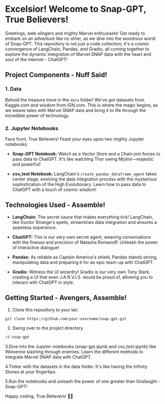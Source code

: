 # Excelsior! Welcome to Snap-GPT, True Believers!

Greetings, web-slingers and mighty Marvel enthusiasts! Get ready to embark on an adventure like no other, as we dive into the wondrous world of Snap-GPT. This repository is not just a code collection; it's a cosmic convergence of LangChain, Pandas, and Gradio, all coming together to explore the dynamic integration of Marvel SNAP data with the heart and soul of the internet - ChatGPT!

## Project Components - Nuff Said!

### 1. Data

Behold the treasure trove in the `data` folder! We've got datasets from Kaggle.com and wisdom from IGN.com. This is where the magic begins, as we weave tales with Marvel SNAP data and bring it to life through the incredible power of technology.

### 2. Jupyter Notebooks

Face front, True Believers! Feast your eyes upon two mighty Jupyter notebooks:

- **Snap-GPT Notebook:** Watch as a Vector Store and a Chain join forces to pass data to ChatGPT. It's like watching Thor swing Mjolnir—majestic and powerful!

- **csv_test Notebook:** LangChain's `create_pandas_dataframe_agent` takes center stage, evolving the data integration process with the mysterious sophistication of the High Evolutionary. Learn how to pass data to ChatGPT with a touch of cosmic wisdom!

## Technologies Used - Assemble!

- **LangChain:** The secret sauce that makes everything tick! LangChain, like Doctor Strange's spells, streamlines data integration and ensures a seamless experience.

- **ChatGPT:** This is our very own secret agent, weaving conversations with the finesse and precision of Natasha Romanoff. Unleash the power of interactive dialogue!

- **Pandas:** As reliable as Captain America's shield, Pandas stands strong, manipulating data and preparing it for an epic team-up with ChatGPT.

- **Gradio:** Witness the UI wizardry! Gradio is our very own Tony Stark, creating a UI that even J.A.R.V.I.S. would be proud of, allowing you to interact with ChatGPT in style.

## Getting Started - Avengers, Assemble!

1. Clone this repository to your lair.

```bash
git clone https://github.com/your-username/snap-gpt.git
```

2. Swing over to the project directory.

```bash
cd snap-gpt
```

3.Dive into the Jupyter notebooks (snap-gpt.ipynb and csv_test.ipynb) like Wolverine slashing through enemies. Learn the different methods to integrate Marvel SNAP data with ChatGPT.

4.Tinker with the datasets in the data folder. It's like having the Infinity Stones at your fingertips.

5.Run the notebooks and unleash the power of one greater than Onslaught - Snap-GPT!

Happy coding, True Believers! 🚀✨

